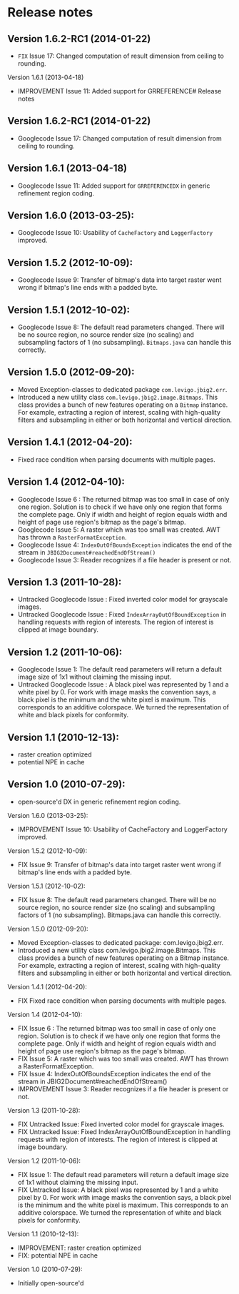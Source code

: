 # Release notes

## Version 1.6.2-RC1 (2014-01-22)

- `FIX` Issue 17: Changed computation of result dimension from ceiling to rounding. 

Version 1.6.1 (2013-04-18)

* IMPROVEMENT Issue 11: Added support for GRREFERENCE# Release notes

## Version 1.6.2-RC1 (2014-01-22)
- Googlecode Issue 17: Changed computation of result dimension from ceiling to rounding. 

## Version 1.6.1 (2013-04-18)
- Googlecode Issue 11: Added support for `GRREFERENCEDX` in generic refinement region coding. 

## Version 1.6.0 (2013-03-25):
- Googlecode Issue 10: Usability of `CacheFactory` and `LoggerFactory` improved.

## Version 1.5.2 (2012-10-09):
- Googlecode Issue  9: Transfer of bitmap's data into target raster went wrong if bitmap's line ends with a padded byte. 

## Version 1.5.1 (2012-10-02):
- Googlecode Issue  8: The default read parameters changed. There will be no source region, no source render size (no scaling) 
  and subsampling factors of 1 (no subsampling). `Bitmaps.java` can handle this correctly.

## Version 1.5.0 (2012-09-20):
- Moved Exception-classes to dedicated package `com.levigo.jbig2.err`.
- Introduced a new utility class `com.levigo.jbig2.image.Bitmaps`. This class provides a bunch of new features operating 
  on a `Bitmap` instance. For example, extracting a region of interest, scaling with high-quality filters and subsampling
  in either or both horizontal and vertical direction.

## Version 1.4.1 (2012-04-20):
- Fixed race condition when parsing documents with multiple pages.

## Version 1.4 (2012-04-10):
- Googlecode Issue  6 : The returned bitmap was too small in case of only one region. Solution is to check if we have only one
  region that forms the complete page. Only if width and height of region equals width and height of page use region's
  bitmap as the page's bitmap. 
- Googlecode Issue  5: A raster which was too small was created. AWT has thrown a `RasterFormatException`.  
- Googlecode Issue  4: `IndexOutOfBoundsException` indicates the end of the stream in `JBIG2Document#reachedEndOfStream()`
- Googlecode Issue  3: Reader recognizes if a file header is present or not.

## Version 1.3 (2011-10-28):
- Untracked Googlecode Issue : Fixed inverted color model for grayscale images.
- Untracked Googlecode Issue : Fixed `IndexArrayOutOfBoundException` in handling requests with region of interests. The region of
  interest is clipped at image boundary.

## Version 1.2 (2011-10-06):
- Googlecode Issue  1: The default read parameters will return a default image size of 1x1 without claiming the missing input.
- Untracked Googlecode Issue : A black pixel was represented by 1 and a white pixel by 0. For work with image masks the
  convention says, a black pixel is the minimum and the white pixel is maximum. This corresponds to an additive
  colorspace. We turned the representation of white and black pixels for conformity.

## Version 1.1 (2010-12-13):
- raster creation optimized
- potential NPE in cache 

## Version 1.0 (2010-07-29):
- open-source'd  DX in generic refinement region coding. 

Version 1.6.0 (2013-03-25):

* IMPROVEMENT Issue 10: Usability of CacheFactory and LoggerFactory improved.

Version 1.5.2 (2012-10-09):

* FIX Issue 9: Transfer of bitmap's data into target raster went wrong if bitmap's line ends with a padded byte. 

Version 1.5.1 (2012-10-02):

* FIX Issue 8: The default read parameters changed. There will be no source region, no source render size (no scaling) 
  and subsampling factors of 1 (no subsampling). Bitmaps.java can handle this correctly.

Version 1.5.0 (2012-09-20):

* Moved Exception-classes to dedicated package: com.levigo.jbig2.err.
* Introduced a new utility class com.levigo.jbig2.image.Bitmaps. This class provides a bunch of new features operating 
  on a Bitmap instance. For example, extracting a region of interest, scaling with high-quality filters and subsampling
  in either or both horizontal and vertical direction.

Version 1.4.1 (2012-04-20):

* FIX Fixed race condition when parsing documents with multiple pages.

Version 1.4 (2012-04-10):

* FIX Issue 6 : The returned bitmap was too small in case of only one region. Solution is to check if we have only one
  region that forms the complete page. Only if width and height of region equals width and height of page use region's
  bitmap as the page's bitmap. 
* FIX Issue 5: A raster which was too small was created. AWT has thrown a RasterFormatException.  
* FIX Issue 4: IndexOutOfBoundsException indicates the end of the stream in JBIG2Document#reachedEndOfStream()
* IMPROVEMENT Issue 3: Reader recognizes if a file header is present or not.

Version 1.3 (2011-10-28):
* FIX Untracked Issue: Fixed inverted color model for grayscale images.
* FIX Untracked Issue: Fixed IndexArrayOutOfBoundException in handling requests with region of interests. The region of
  interest is clipped at image boundary.

Version 1.2 (2011-10-06):
* FIX Issue 1: The default read parameters will return a default image size of 1x1 without claiming the missing input.
* FIX Untracked Issue: A black pixel was represented by 1 and a white pixel by 0. For work with image masks the
  convention says, a black pixel is the minimum and the white pixel is maximum. This corresponds to an additive
  colorspace. We turned the representation of white and black pixels for conformity.

Version 1.1 (2010-12-13):
* IMPROVEMENT: raster creation optimized
* FIX: potential NPE in cache 

Version 1.0 (2010-07-29):
* Initially open-source'd  
